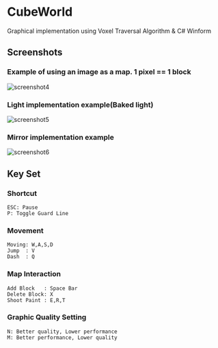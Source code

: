 # CubeWorld
Graphical implementation using Voxel Traversal Algorithm & C# Winform

## Screenshots

### Example of using an image as a map. 1 pixel == 1 block
![screenshot4](https://user-images.githubusercontent.com/18459135/101238694-39ebbb80-3725-11eb-9e1e-871547b8ca52.png)

### Light implementation example(Baked light)
![screenshot5](https://user-images.githubusercontent.com/18459135/101238726-6c95b400-3725-11eb-8e31-6c726f75c012.png)

### Mirror implementation example
![screenshot6](https://user-images.githubusercontent.com/18459135/101239357-5a6a4480-372a-11eb-92e1-356707d5f6e6.png)


## Key Set

### Shortcut
```
ESC: Pause
P: Toggle Guard Line
```
### Movement
```
Moving: W,A,S,D
Jump  : V
Dash  : Q
```
### Map Interaction
```
Add Block   : Space Bar
Delete Block: X
Shoot Paint : E,R,T
```
### Graphic Quality Setting
```
N: Better quality, Lower performance
M: Better performance, Lower quality
```
